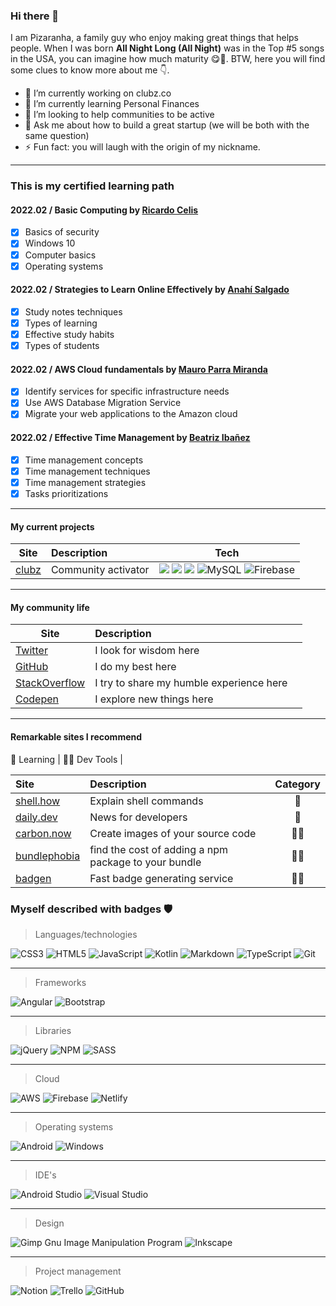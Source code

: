 ### Hi there 👋

I am Pizaranha, a family guy who enjoy making great things that helps people. When I was born **All Night Long (All Night)** was in the Top #5 songs in the USA, you can imagine how much maturity 😋🦖. BTW, here you will find some clues to know more about me 👇.

- 🔭 I’m currently working on clubz.co
- 🌱 I’m currently learning Personal Finances 
- 👯 I’m looking to help communities to be active
- 💬 Ask me about how to build a great startup (we will be both with the same question)
- ⚡ Fun fact: you will laugh with the origin of my nickname.

---

### This is my certified learning path

#### 2022.02 / Basic Computing by [Ricardo Celis](https://twitter.com/celismx)

- [x] Basics of security
- [x] Windows 10
- [x] Computer basics
- [x] Operating systems

#### 2022.02 / Strategies to Learn Online Effectively by [Anahí Salgado](https://twitter.com/anncode)

- [x] Study notes techniques
- [x] Types of learning
- [x] Effective study habits
- [x] Types of students
     
#### 2022.02 / AWS Cloud fundamentals by [Mauro Parra Miranda](https://github.com/mauropm)

- [x] Identify services for specific infrastructure needs
- [x] Use AWS Database Migration Service
- [x] Migrate your web applications to the Amazon cloud

#### 2022.02 / Effective Time Management by [Beatriz Ibañez](https://twitter.com/beatrixip)

- [x] Time management concepts
- [x] Time management techniques
- [x] Time management strategies
- [x] Tasks prioritizations

---

#### My current projects

| Site                            | Description             | Tech  |
| -------------                   |:-------------           | :-----:|
| [clubz](https://clubz.co)       | Community activator     | ![](https://img.shields.io/badge/angular-%23DD0031.svg?style=flat&logo=angular&logoColor=white) ![](https://img.shields.io/badge/AWS-%23FF9900.svg?style=flat&logo=amazon-aws&logoColor=white) ![](https://img.shields.io/badge/Android%20Studio-3DDC84.svg?style=flat&logo=android-studio&logoColor=white) ![MySQL](https://img.shields.io/badge/mysql-%2300f.svg?style=flat&logo=mysql&logoColor=white) ![Firebase](https://img.shields.io/badge/firebase-%23039BE5.svg?style=flat&logo=firebase)|

---

#### My community life

| Site                                                                     | Description                                         |   |
| -------------                                                            |:-------------                                       | :-----:|
| [Twitter](https://twitter.com/pizaranha)                                 | I look for wisdom here                              |  |
| [GitHub](https://github.com/pizaranha)                                   | I do my best here                                   |  |
| [StackOverflow](https://stackoverflow.com/users/8328361/pizaranha)       | I try to share my humble experience here            |  |
| [Codepen](https://codepen.io/pizaranha)                                  | I explore new things here                           |  |

---

#### Remarkable sites I recommend

📗 Learning | 👨‍🏫 Dev Tools | 

| Site                                     | Description                                          | Category  |
| :-------------                           |:-------------                                        | :-----:|
| [shell.how](https://shell.how)           | Explain shell commands                               | 📗 |
| [daily.dev](https://daily.dev)           | News for developers                                  | 📗 |
| [carbon.now](https://carbon.now.sh)      | Create images of your source code                    | 👨‍🏫 |
| [bundlephobia](https://bundlephobia.com) | find the cost of adding a npm package to your bundle | 👨‍🏫 |
| [badgen](https://badgen.net/)            | Fast badge generating service                        | 👨‍🏫 |

### Myself described with badges 🛡️

> Languages/technologies

![CSS3](https://img.shields.io/badge/css3-%231572B6.svg?style=flat&logo=css3&logoColor=white)
![HTML5](https://img.shields.io/badge/html5-%23E34F26.svg?style=flat&logo=html5&logoColor=white)
![JavaScript](https://img.shields.io/badge/javascript-%23323330.svg?style=flat&logo=javascript&logoColor=%23F7DF1E)
![Kotlin](https://img.shields.io/badge/kotlin-%230095D5.svg?style=flat&logo=kotlin&logoColor=white)
![Markdown](https://img.shields.io/badge/markdown-%23000000.svg?style=flat&logo=markdown&logoColor=white)
![TypeScript](https://img.shields.io/badge/typescript-%23007ACC.svg?style=flat&logo=typescript&logoColor=white)
![Git](https://img.shields.io/badge/git-%23F05033.svg?style=flat&logo=git&logoColor=white)

---

> Frameworks

![Angular](https://img.shields.io/badge/angular-%23DD0031.svg?style=flat&logo=angular&logoColor=white)
![Bootstrap](https://img.shields.io/badge/bootstrap-%23563D7C.svg?style=flat&logo=bootstrap&logoColor=white)

---

> Libraries

![jQuery](https://img.shields.io/badge/jquery-%230769AD.svg?style=flat&logo=jquery&logoColor=white)
![NPM](https://img.shields.io/badge/NPM-%23000000.svg?style=flat&logo=npm&logoColor=white)
![SASS](https://img.shields.io/badge/SASS-hotpink.svg?style=flat&logo=SASS&logoColor=white)

---

> Cloud

![AWS](https://img.shields.io/badge/AWS-%23FF9900.svg?style=flat&logo=amazon-aws&logoColor=white)
![Firebase](https://img.shields.io/badge/firebase-%23039BE5.svg?style=flat&logo=firebase)
![Netlify](https://img.shields.io/badge/netlify-%23000000.svg?style=flat&logo=netlify&logoColor=#00C7B7)

---

> Operating systems

![Android](https://img.shields.io/badge/Android-3DDC84?style=flat&logo=android&logoColor=white)
![Windows](https://img.shields.io/badge/Windows-0078D6?style=flat&logo=windows&logoColor=white)

---

> IDE's

![Android Studio](https://img.shields.io/badge/Android%20Studio-3DDC84.svg?style=flat&logo=android-studio&logoColor=white)
![Visual Studio](https://img.shields.io/badge/Visual%20Studio-5C2D91.svg?style=flat&logo=visual-studio&logoColor=white)

---

> Design

![Gimp Gnu Image Manipulation Program](https://img.shields.io/badge/Gimp-657D8B?style=flat&logo=gimp&logoColor=FFFFFF)
![Inkscape](https://img.shields.io/badge/Inkscape-e0e0e0?style=flat&logo=inkscape&logoColor=080A13)

---

> Project management

![Notion](https://img.shields.io/badge/Notion-%23000000.svg?style=flat&logo=notion&logoColor=white)
![Trello](https://img.shields.io/badge/Trello-%23026AA7.svg?style=flat&logo=Trello&logoColor=white)
![GitHub](https://img.shields.io/badge/github-%23121011.svg?style=flat&logo=github&logoColor=white)
